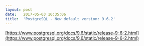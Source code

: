 ```yaml
---
layout:	post
date:	2017-05-03 10:35:06
title:	'PostgreSQL - New default version: 9.6.2'
---
```


[https://www.postgresql.org/docs/9.6/static/release-9-6-2.html](https://www.postgresql.org/docs/9.6/static/release-9-6-2.html)
